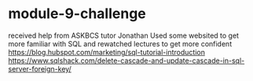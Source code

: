 # module-9-challenge
received help from ASKBCS tutor Jonathan 
Used some websited to get more familiar with SQL and rewatched lectures to get more confident 
https://blog.hubspot.com/marketing/sql-tutorial-introduction
https://www.sqlshack.com/delete-cascade-and-update-cascade-in-sql-server-foreign-key/
